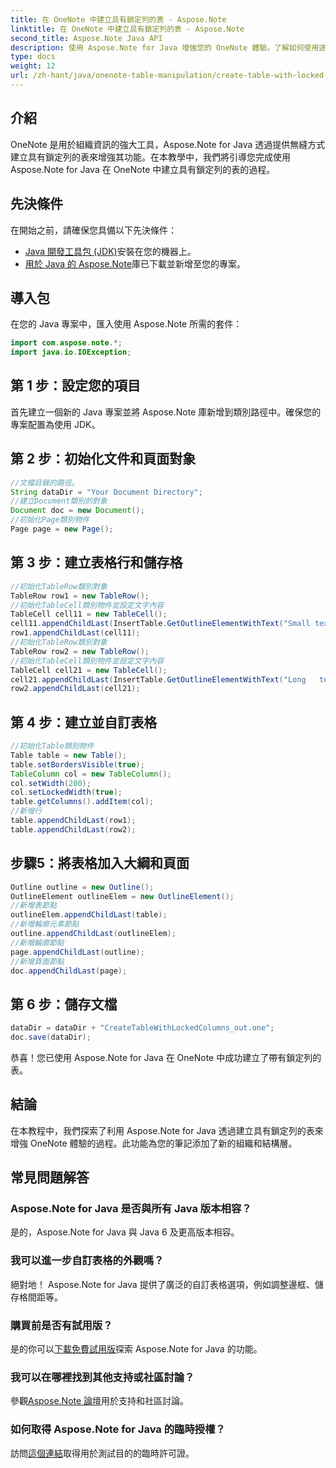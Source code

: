 ```yaml
---
title: 在 OneNote 中建立具有鎖定列的表 - Aspose.Note
linktitle: 在 OneNote 中建立具有鎖定列的表 - Aspose.Note
second_title: Aspose.Note Java API
description: 使用 Aspose.Note for Java 增強您的 OneNote 體驗。了解如何使用逐步指南建立具有鎖定列的表。立即下載免費試用版！
type: docs
weight: 12
url: /zh-hant/java/onenote-table-manipulation/create-table-with-locked-columns/
---
```

## 介紹
OneNote 是用於組織資訊的強大工具，Aspose.Note for Java 透過提供無縫方式建立具有鎖定列的表來增強其功能。在本教學中，我們將引導您完成使用 Aspose.Note for Java 在 OneNote 中建立具有鎖定列的表的過程。
## 先決條件
在開始之前，請確保您具備以下先決條件：
- [Java 開發工具包 (JDK)](https://www.oracle.com/java/technologies/javase-downloads.html)安裝在您的機器上。
- [用於 Java 的 Aspose.Note](https://downloads.aspose.com/note/java)庫已下載並新增至您的專案。
## 導入包
在您的 Java 專案中，匯入使用 Aspose.Note 所需的套件：
```java
import com.aspose.note.*;
import java.io.IOException;
```
## 第 1 步：設定您的項目
首先建立一個新的 Java 專案並將 Aspose.Note 庫新增到類別路徑中。確保您的專案配置為使用 JDK。
## 第 2 步：初始化文件和頁面對象
```java
//文檔目錄的路徑。
String dataDir = "Your Document Directory";
//建立Document類別的對象
Document doc = new Document();
//初始化Page類別物件
Page page = new Page();
```
## 第 3 步：建立表格行和儲存格
```java
//初始化TableRow類別對象
TableRow row1 = new TableRow();
//初始化TableCell類別物件並設定文字內容
TableCell cell11 = new TableCell();
cell11.appendChildLast(InsertTable.GetOutlineElementWithText("Small text"));
row1.appendChildLast(cell11);
//初始化TableRow類別對象
TableRow row2 = new TableRow();
//初始化TableCell類別物件並設定文字內容
TableCell cell21 = new TableCell();
cell21.appendChildLast(InsertTable.GetOutlineElementWithText("Long   text    with    several   words and    spaces."));
row2.appendChildLast(cell21);
```
## 第 4 步：建立並自訂表格
```java
//初始化Table類別物件
Table table = new Table();
table.setBordersVisible(true);
TableColumn col = new TableColumn();
col.setWidth(200);
col.setLockedWidth(true);
table.getColumns().addItem(col);
//新增行
table.appendChildLast(row1);
table.appendChildLast(row2);
```
## 步驟5：將表格加入大綱和頁面
```java
Outline outline = new Outline();
OutlineElement outlineElem = new OutlineElement();
//新增表節點
outlineElem.appendChildLast(table);
//新增輪廓元素節點
outline.appendChildLast(outlineElem);
//新增輪廓節點
page.appendChildLast(outline);
//新增頁面節點
doc.appendChildLast(page);
```
## 第 6 步：儲存文檔
```java
dataDir = dataDir + "CreateTableWithLockedColumns_out.one";
doc.save(dataDir);
```
恭喜！您已使用 Aspose.Note for Java 在 OneNote 中成功建立了帶有鎖定列的表。
## 結論
在本教程中，我們探索了利用 Aspose.Note for Java 透過建立具有鎖定列的表來增強 OneNote 體驗的過程。此功能為您的筆記添加了新的組織和結構層。
## 常見問題解答
### Aspose.Note for Java 是否與所有 Java 版本相容？
是的，Aspose.Note for Java 與 Java 6 及更高版本相容。
### 我可以進一步自訂表格的外觀嗎？
絕對地！ Aspose.Note for Java 提供了廣泛的自訂表格選項，例如調整邊框、儲存格間距等。
### 購買前是否有試用版？
是的你可以[下載免費試用版](https://releases.aspose.com/)探索 Aspose.Note for Java 的功能。
### 我可以在哪裡找到其他支持或社區討論？
參觀[Aspose.Note 論壇](https://forum.aspose.com/c/note/28)用於支持和社區討論。
### 如何取得 Aspose.Note for Java 的臨時授權？
訪問[這個連結](https://purchase.aspose.com/temporary-license/)取得用於測試目的的臨時許可證。